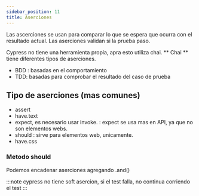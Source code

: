 ```yaml
---
sidebar_position: 11
title: Aserciones
---
```

Las ascerciones se usan para comparar lo que se espera que ocurra con el resultado actual. Las aserciones validan si la prueba paso. 

Cypress no tiene una herramienta propia, apra esto utiliza chai. ** Chai ** tiene diferentes tipos de aserciones.

- BDD : basadas en el comportamiento
- TDD: basadas para comprobar el resultado del caso de prueba

## Tipo de aserciones (mas comunes)
- assert
- have.text
- expect, es necesario usar invoke. : expect se usa mas en API, ya que no son elementos webs. 
- should : sirve para elementos web, unicamente.
- have.css

### Metodo should
Podemos encadenar aserciones agregando .and()

:::note
cypress no tiene soft asercion, si el test falla, no continua corriendo el test
:::


